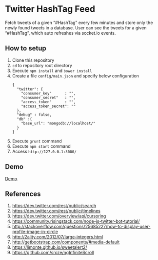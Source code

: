 # Twitter HashTag Feed

Fetch tweets of a given “#HashTag” every few minutes and store only the newly found tweets 
in a database. User can see the tweets for a given “#HashTag”, which auto refreshes via socket.io
events.

## How to setup
1. Clone this repository
1. `cd` to repository root directory 
1. Execute `npm install` and `bower install`
1. Create a file `config/main.json` and specify below configuration
    ~~~~
    {
      "twitter": {
        "consumer_key"      : "",
        "consumer_secret"   : "",
        "access_token"      : "",
        "access_token_secret": ""
      },
      "debug" : false,
      "db" :{
        "base_url": "mongodb://localhost/"
      }
    }
    ~~~~
1. Execute `grunt` command
1. Execute `npm start` command
1. Access `http://127.0.0.1:3000/` 

## Demo

[Demo](http://34.205.135.253/ "Demo on AWS").

## References

1. https://dev.twitter.com/rest/public/search
1. https://dev.twitter.com/rest/public/timelines
1. https://dev.twitter.com/overview/api/cursoring
1. https://community.risingstack.com/node-js-twitter-bot-tutorial/
1. http://stackoverflow.com/questions/25685227/how-to-display-user-profile-image-in-circle
1. http://2ality.com/2012/07/large-integers.html
1. http://getbootstrap.com/components/#media-default
1. https://limonte.github.io/sweetalert2/
1. https://github.com/sroze/ngInfiniteScroll
